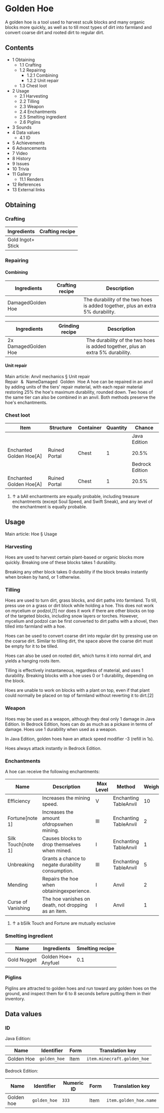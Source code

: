 # Golden Hoe
A golden hoe is a tool used to harvest sculk blocks and many organic blocks more quickly, as well as to till most types of dirt into farmland and convert coarse dirt and rooted dirt to regular dirt.

## Contents
- 1 Obtaining
	- 1.1 Crafting
	- 1.2 Repairing
		- 1.2.1 Combining
		- 1.2.2 Unit repair
	- 1.3 Chest loot
- 2 Usage
	- 2.1 Harvesting
	- 2.2 Tilling
	- 2.3 Weapon
	- 2.4 Enchantments
	- 2.5 Smelting ingredient
	- 2.6 Piglins
- 3 Sounds
- 4 Data values
	- 4.1 ID
- 5 Achievements
- 6 Advancements
- 7 Video
- 8 History
- 9 Issues
- 10 Trivia
- 11 Gallery
	- 11.1 Renders
- 12 References
- 13 External links

## Obtaining
### Crafting
| Ingredients           | Crafting recipe |
|-----------------------|-----------------|
| Gold Ingot+<br/>Stick |                 |

### Repairing
#### Combining
| Ingredients       | Crafting recipe | Description                                                                    |
|-------------------|-----------------|--------------------------------------------------------------------------------|
| DamagedGolden Hoe |                 | The durability of the two hoes is added together, plus an extra 5% durability. |

| Ingredients          | Grinding recipe | Description                                                                    |
|----------------------|-----------------|--------------------------------------------------------------------------------|
| 2x DamagedGolden Hoe |                 | The durability of the two hoes is added together, plus an extra 5% durability. |

#### Unit repair
Main article: Anvil mechanics § Unit repair
Repair & NameDamaged Golden Hoe
A hoe can be repaired in an anvil by adding units of the tiers' repair material, with each repair material restoring 25% the hoe's maximum durability, rounded down. Two hoes of the same tier can also be combined in an anvil. Both methods preserve the hoe's enchantments.

### Chest loot
| Item                    | Structure     | Container | Quantity | Chance          |
|-------------------------|---------------|-----------|----------|-----------------|
|                         |               |           |          | Java Edition    |
| Enchanted Golden Hoe[A] | Ruined Portal | Chest     | 1        | 20.5%           |
|                         |               |           |          | Bedrock Edition |
| Enchanted Golden Hoe[A] | Ruined Portal | Chest     | 1        | 20.5%           |

1. ↑ a bAll enchantments are equally probable, including treasure enchantments (except Soul Speed, and Swift Sneak), and any level of the enchantment is equally probable.

## Usage
Main article: Hoe § Usage
### Harvesting
Hoes are used to harvest certain plant-based or organic blocks more quickly. Breaking one of these blocks takes 1 durability.

Breaking any other block takes 0 durability if the block breaks instantly when broken by hand, or 1 otherwise.

### Tilling
Hoes are used to turn dirt, grass blocks, and dirt paths into farmland. To till, press use on a grass or dirt block while holding a hoe. This does not work on mycelium or podzol,[1] nor does it work if there are other blocks on top of the targeted blocks, including snow layers or torches. However, mycelium and podzol can be first converted to dirt paths with a shovel, then tilled into farmland with a hoe.

Hoes can be used to convert coarse dirt into regular dirt by pressing use on the coarse dirt. Similar to tilling dirt, the space above the coarse dirt must be empty for it to be tilled.

Hoes can also be used on rooted dirt, which turns it into normal dirt, and yields a hanging roots item.

Tilling is effectively instantaneous, regardless of material, and uses 1 durability. Breaking blocks with a hoe uses 0 or 1 durability, depending on the block.

Hoes are unable to work on blocks with a plant on top, even if that plant could normally be placed on top of farmland without reverting it to dirt.[2]

### Weapon
Hoes may be used as a weapon, although they deal only 1 damage in Java Edition. In Bedrock Edition, hoes can do as much as a pickaxe in terms of damage. Hoes use 1 durability when used as a weapon.

In Java Edition, golden hoes have an attack speed modifier -3 (refill in 1s).

Hoes always attack instantly in Bedrock Edition.

### Enchantments
A hoe can receive the following enchantments:

| Name               | Description                                         | Max Level | Method                | Weight |
|--------------------|-----------------------------------------------------|-----------|-----------------------|--------|
| Efficiency         | Increases the mining speed.                         | V         | Enchanting TableAnvil | 10     |
| Fortune[note 1]    | Increases the amount ofdropswhen mining.            | III       | Enchanting TableAnvil | 2      |
| Silk Touch[note 1] | Causes blocks to drop themselves when mined.        | I         | Enchanting TableAnvil | 1      |
| Unbreaking         | Grants a chance to negate durability consumption.   | III       | Enchanting TableAnvil | 5      |
| Mending            | Repairs the hoe when obtainingexperience.           | I         | Anvil                 | 2      |
| Curse of Vanishing | The hoe vanishes on death, not dropping as an item. | I         | Anvil                 | 1      |

1. ↑ a bSilk Touch and Fortune are mutually exclusive

### Smelting ingredient
| Name        | Ingredients             | Smelting recipe |
|-------------|-------------------------|-----------------|
| Gold Nugget | Golden Hoe+<br/>Anyfuel | 0.1             |

### Piglins
Piglins are attracted to golden hoes and run toward any golden hoes on the ground, and inspect them for 6 to 8 seconds before putting them in their inventory.

## Data values
### ID
Java Edition:

| Name       | Identifier   | Form | Translation key             |
|------------|--------------|------|-----------------------------|
| Golden Hoe | `golden_hoe` | Item | `item.minecraft.golden_hoe` |

Bedrock Edition:

| Name       | Identifier   | Numeric ID | Form | Translation key        |
|------------|--------------|------------|------|------------------------|
| Golden hoe | `golden_hoe` | `333`      | Item | `item.golden_hoe.name` |

